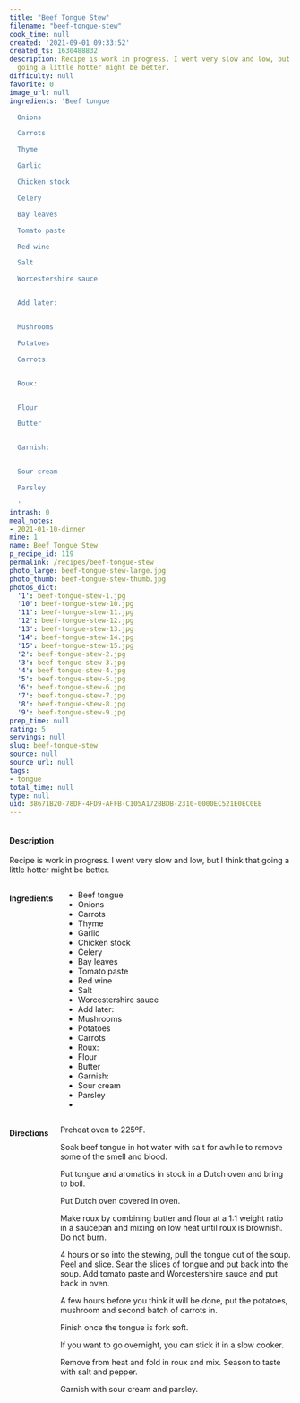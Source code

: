 ```yaml
---
title: "Beef Tongue Stew"
filename: "beef-tongue-stew"
cook_time: null
created: '2021-09-01 09:33:52'
created_ts: 1630488832
description: Recipe is work in progress. I went very slow and low, but I think that
  going a little hotter might be better.
difficulty: null
favorite: 0
image_url: null
ingredients: 'Beef tongue

  Onions

  Carrots

  Thyme

  Garlic

  Chicken stock

  Celery

  Bay leaves

  Tomato paste

  Red wine

  Salt

  Worcestershire sauce


  Add later:


  Mushrooms

  Potatoes

  Carrots


  Roux:


  Flour

  Butter


  Garnish:


  Sour cream

  Parsley

  '
intrash: 0
meal_notes:
- 2021-01-10-dinner
mine: 1
name: Beef Tongue Stew
p_recipe_id: 119
permalink: /recipes/beef-tongue-stew
photo_large: beef-tongue-stew-large.jpg
photo_thumb: beef-tongue-stew-thumb.jpg
photos_dict:
  '1': beef-tongue-stew-1.jpg
  '10': beef-tongue-stew-10.jpg
  '11': beef-tongue-stew-11.jpg
  '12': beef-tongue-stew-12.jpg
  '13': beef-tongue-stew-13.jpg
  '14': beef-tongue-stew-14.jpg
  '15': beef-tongue-stew-15.jpg
  '2': beef-tongue-stew-2.jpg
  '3': beef-tongue-stew-3.jpg
  '4': beef-tongue-stew-4.jpg
  '5': beef-tongue-stew-5.jpg
  '6': beef-tongue-stew-6.jpg
  '7': beef-tongue-stew-7.jpg
  '8': beef-tongue-stew-8.jpg
  '9': beef-tongue-stew-9.jpg
prep_time: null
rating: 5
servings: null
slug: beef-tongue-stew
source: null
source_url: null
tags:
- tongue
total_time: null
type: null
uid: 38671B20-78DF-4FD9-AFFB-C105A172BBDB-2310-0000EC521E0EC0EE
---
```

<div class="large-8 medium-7 columns" id="writeup">		<div id="description"><h4>Description</h4>
<div class="box box-description content"><p>Recipe is work in progress. I went very slow and low, but I think that going a little hotter might be better.</p>
</div></div>	</div><!-- #writeup -->
</div><!-- #row-one -->
<div class="row" id="row-two">	<div class="medium-4 small-5 columns" id="ingredients"><h4>Ingredients</h4><div class="box box-ingredients content"><ul>
<li>Beef tongue</li>
<li>Onions</li>
<li>Carrots</li>
<li>Thyme</li>
<li>Garlic</li>
<li>Chicken stock</li>
<li>Celery</li>
<li>Bay leaves</li>
<li>Tomato paste</li>
<li>Red wine</li>
<li>Salt</li>
<li>Worcestershire sauce</li>
<li>Add later:</li>
<li>Mushrooms</li>
<li>Potatoes</li>
<li>Carrots</li>
<li>Roux:</li>
<li>Flour</li>
<li>Butter</li>
<li>Garnish:</li>
<li>Sour cream</li>
<li>Parsley</li>
<li></li>
</ul>
</div>	</div>	<div class="medium-6 small-7 columns" id="directions"><h4>Directions</h4><div class="box box-directions content"><p>Preheat oven to 225ºF.</p>
<p>Soak beef tongue in hot water with salt for awhile to remove some of the smell and blood.</p>
<p>Put tongue and aromatics in stock in a Dutch oven and bring to boil.</p>
<p>Put Dutch oven covered in oven.</p>
<p>Make roux by combining butter and flour at a 1:1 weight ratio in a saucepan and mixing on low heat until roux is brownish. Do not burn.</p>
<p>4 hours or so into the stewing, pull the tongue out of the soup. Peel and slice. Sear the slices of tongue and put back into the soup. Add tomato paste and Worcestershire sauce and put back in oven.</p>
<p>A few hours before you think it will be done, put the potatoes, mushroom and second batch of carrots in.</p>
<p>Finish once the tongue is fork soft.</p>
<p>If you want to go overnight, you can stick it in a slow cooker.</p>
<p>Remove from heat and fold in roux and mix. Season to taste with salt and pepper.</p>
<p>Garnish with sour cream and parsley.</p>
</div>	</div>